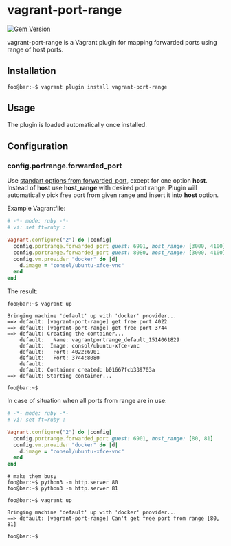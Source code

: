 # vagrant-port-range

[![Gem Version](https://badge.fury.io/rb/vagrant-port-range.svg)](https://badge.fury.io/rb/vagrant-port-range)

vagrant-port-range is a Vagrant plugin for mapping forwarded ports using range of host ports.

## Installation

```console
foo@bar:~$ vagrant plugin install vagrant-port-range
```

## Usage

The plugin is loaded automatically once installed.

## Configuration

### config.portrange.forwarded_port

Use [standart options from forwarded_port](https://www.vagrantup.com/docs/networking/forwarded_ports.html), except for one option **host**. Instead of **host** use **host_range** with desired port range. Plugin will automatically pick free port from given range and insert it into **host** option.

Example Vagrantfile:

```ruby
# -*- mode: ruby -*-
# vi: set ft=ruby :

Vagrant.configure("2") do |config|
  config.portrange.forwarded_port guest: 6901, host_range: [3000, 4100]
  config.portrange.forwarded_port guest: 8080, host_range: [3000, 4100]
  config.vm.provider "docker" do |d|
    d.image = "consol/ubuntu-xfce-vnc"
  end
end

```

The result:

```console
foo@bar:~$ vagrant up

Bringing machine 'default' up with 'docker' provider...
==> default: [vagrant-port-range] get free port 4022
==> default: [vagrant-port-range] get free port 3744
==> default: Creating the container...
    default:   Name: vagrantportrange_default_1514061829
    default:  Image: consol/ubuntu-xfce-vnc
    default:   Port: 4022:6901
    default:   Port: 3744:8080
    default:  
    default: Container created: b01667fcb339703a
==> default: Starting container...

foo@bar:~$
```

In case of situation when all ports from range are in use:

```ruby
# -*- mode: ruby -*-
# vi: set ft=ruby :

Vagrant.configure("2") do |config|
  config.portrange.forwarded_port guest: 6901, host_range: [80, 81]
  config.vm.provider "docker" do |d|
    d.image = "consol/ubuntu-xfce-vnc"
  end
end

```

```console
# make them busy
foo@bar:~$ python3 -m http.server 80
foo@bar:~$ python3 -m http.server 81

foo@bar:~$ vagrant up

Bringing machine 'default' up with 'docker' provider...
==> default: [vagrant-port-range] Can't get free port from range [80, 81]

foo@bar:~$
```
